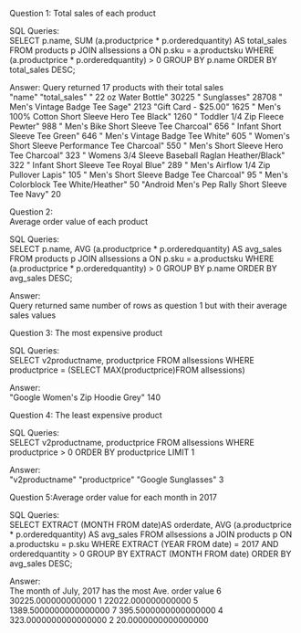 Question 1: Total sales of each product

SQL Queries:
<br>SELECT p.name, SUM (a.productprice * p.orderedquantity) AS total_sales
FROM products p
JOIN allsessions a
ON p.sku = a.productsku
WHERE (a.productprice * p.orderedquantity) > 0
GROUP BY p.name
ORDER BY total_sales DESC;

Answer: Query returned 17 products with their total sales
<br>"name"	"total_sales"
" 22 oz Water Bottle"	30225
" Sunglasses"	28708
" Men's Vintage Badge Tee Sage"	2123
"Gift Card - $25.00"	1625
" Men's 100% Cotton Short Sleeve Hero Tee Black"	1260
" Toddler 1/4 Zip Fleece Pewter"	988
" Men's Bike Short Sleeve Tee Charcoal"	656
" Infant Short Sleeve Tee Green"	646
" Men's Vintage Badge Tee White"	605
" Women's Short Sleeve Performance Tee Charcoal"	550
" Men's Short Sleeve Hero Tee Charcoal"	323
" Womens 3/4 Sleeve Baseball Raglan Heather/Black"	322
" Infant Short Sleeve Tee Royal Blue"	289
" Men's Airflow 1/4 Zip Pullover Lapis"	105
" Men's Short Sleeve Badge Tee Charcoal"	95
" Men's Colorblock Tee White/Heather"	50
"Android Men's Pep Rally Short Sleeve Tee Navy"	20



Question 2: 
<br>Average order value of each product

SQL Queries:
<br>SELECT p.name, AVG (a.productprice * p.orderedquantity) AS avg_sales
FROM products p
JOIN allsessions a
ON p.sku = a.productsku
WHERE (a.productprice * p.orderedquantity) > 0
GROUP BY p.name
ORDER BY avg_sales DESC;

Answer:
<br>Query returned same number of rows as question 1 but with their average sales values



Question 3: The most expensive product

SQL Queries:
<br>SELECT v2productname, productprice
FROM allsessions
WHERE productprice = (SELECT MAX(productprice)FROM allsessions)

Answer:
<br>"Google Women's Zip Hoodie Grey"	140



Question 4: The least expensive product

SQL Queries:
<br>SELECT v2productname, productprice
FROM allsessions
WHERE productprice > 0
ORDER BY productprice 
LIMIT 1

Answer:
<br>"v2productname"	"productprice"
"Google Sunglasses"	3




Question 5:Average order value for each month in 2017 

SQL Queries:
<br>SELECT EXTRACT (MONTH FROM date)AS orderdate, 
AVG (a.productprice * p.orderedquantity) AS avg_sales
FROM allsessions a
JOIN products p 
ON a.productsku = p.sku
WHERE EXTRACT (YEAR FROM date) = 2017
AND orderedquantity > 0
GROUP BY EXTRACT (MONTH FROM date)
ORDER BY avg_sales DESC;

Answer:
<br>The month of July, 2017 has the most Ave. order value
6	30225.000000000000
1	22022.000000000000
5	1389.5000000000000000
7	395.5000000000000000
4	323.0000000000000000
2	20.0000000000000000

